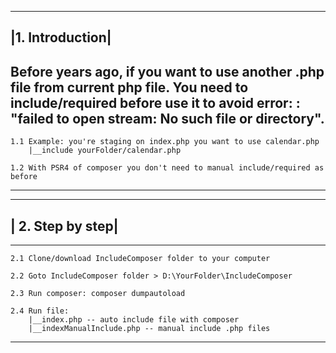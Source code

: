 -----------------
|1. Introduction|
-----------------
Before years ago, if you want to use another .php file from current php file. You need to include/required before use it to avoid error: : "failed to open stream: No such file or directory". 
-----------------
    1.1 Example: you're staging on index.php you want to use calendar.php 
        |__include yourFolder/calendar.php

    1.2 With PSR4 of composer you don't need to manual include/required as before
-----------------

------------------
| 2. Step by step|
------------------

----------------------
    2.1 Clone/download IncludeComposer folder to your computer

    2.2 Goto IncludeComposer folder > D:\YourFolder\IncludeComposer

    2.3 Run composer: composer dumpautoload

    2.4 Run file:
        |__index.php -- auto include file with composer
        |__indexManualInclude.php -- manual include .php files
 
-----------------------

